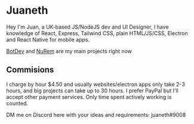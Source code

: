 # Juaneth
Hey I'm Juan, a UK-based JS/NodeJS dev and UI Designer, I have knowledge of React, Express, Tailwind CSS, plain HTML/JS/CSS, Electron and React Native for mobile apps.

[BotDev](https://github.com/juaneth/BotDev) and [NuRem](https://github.com/juaneth/NuRem) are my main projects right now

## Commisions
I charge by hour $4.50 and usually websites/electron apps only take 2-3 hours, and big projects can take up to 30 hours. I prefer PayPal but I'll accept other payment services. Only time spent actively working is counted.

DM me on Discord here with your ideas and requirements: juaneth#9008
